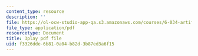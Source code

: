 ```yaml
---
content_type: resource
description: ''
file: https://ol-ocw-studio-app-qa.s3.amazonaws.com/courses/6-034-artificial-intelligence-fall-2010/f3326dde6b810a04b82d3b87ed3a6f15_kHyNqSnzP8Y.pdf
file_type: application/pdf
resourcetype: Document
title: 3play pdf file
uid: f3326dde-6b81-0a04-b82d-3b87ed3a6f15
---
```

